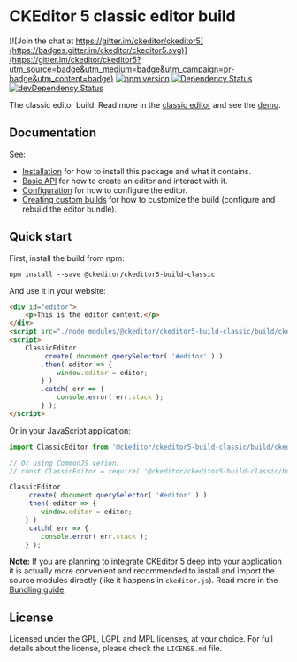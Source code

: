 CKEditor 5 classic editor build
========================================

[![Join the chat at https://gitter.im/ckeditor/ckeditor5](https://badges.gitter.im/ckeditor/ckeditor5.svg)](https://gitter.im/ckeditor/ckeditor5?utm_source=badge&utm_medium=badge&utm_campaign=pr-badge&utm_content=badge)
[![npm version](https://badge.fury.io/js/%40ckeditor%2Fckeditor5-build-classic.svg)](https://www.npmjs.com/package/@ckeditor/ckeditor5-build-classic)
[![Dependency Status](https://david-dm.org/ckeditor/ckeditor5-build-classic/status.svg)](https://david-dm.org/ckeditor/ckeditor5-build-classic)
[![devDependency Status](https://david-dm.org/ckeditor/ckeditor5-build-classic/dev-status.svg)](https://david-dm.org/ckeditor/ckeditor5-build-classic?type=dev)

The classic editor build. Read more in the [classic editor](https://ckeditor5.github.io/docs/nightly/ckeditor5/latest/builds/guides/overview.html#Classic-editor) and see the [demo](https://ckeditor5.github.io/docs/nightly/ckeditor5/latest/examples/builds/classic-editor.html).

## Documentation

See:

* [Installation](https://ckeditor5.github.io/docs/nightly/ckeditor5/latest/builds/guides/integration/installation.html) for how to install this package and what it contains.
* [Basic API](https://ckeditor5.github.io/docs/nightly/ckeditor5/latest/builds/guides/integration/basic-api.html) for how to create an editor and interact with it.
* [Configuration](https://ckeditor5.github.io/docs/nightly/ckeditor5/latest/builds/guides/integration/configuration.html) for how to configure the editor.
* [Creating custom builds](https://ckeditor5.github.io/docs/nightly/ckeditor5/latest/builds/guides/development/custom-builds.html) for how to customize the build (configure and rebuild the editor bundle).

## Quick start

First, install the build from npm:

```
npm install --save @ckeditor/ckeditor5-build-classic
```

And use it in your website:

```html
<div id="editor">
	<p>This is the editor content.</p>
</div>
<script src="./node_modules/@ckeditor/ckeditor5-build-classic/build/ckeditor.js"></script>
<script>
	ClassicEditor
		.create( document.querySelector( '#editor' ) )
		.then( editor => {
			window.editor = editor;
		} )
		.catch( err => {
			console.error( err.stack );
		} );
</script>
```

Or in your JavaScript application:

```js
import ClassicEditor from '@ckeditor/ckeditor5-build-classic/build/ckeditor';

// Or using CommonJS verion:
// const ClassicEditor = require( '@ckeditor/ckeditor5-build-classic/build/ckeditor' );

ClassicEditor
	.create( document.querySelector( '#editor' ) )
	.then( editor => {
		window.editor = editor;
	} )
	.catch( err => {
		console.error( err.stack );
	} );
```

**Note:** If you are planning to integrate CKEditor 5 deep into your application it is actually more convenient and recommended to install and import the source modules directly (like it happens in `ckeditor.js`). Read more in the [Bundling guide](https://ckeditor5.github.io/docs/nightly/ckeditor5/latest/builds/guides/integration/bundling.html).

## License

Licensed under the GPL, LGPL and MPL licenses, at your choice. For full details about the license, please check the `LICENSE.md` file.
